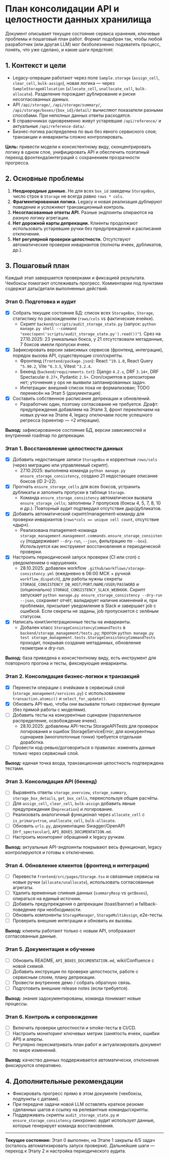 # План консолидации API и целостности данных хранилища

Документ описывает текущее состояние сервиса хранения, ключевые проблемы и пошаговый план работ. Формат подобран так, чтобы любой разработчик (или другая LLM) мог безболезненно подхватить процесс, понять, что уже сделано, и какие шаги предстоят.

## 1. Контекст и цели

- Legacy-операции работают через поле `Sample.storage` (`assign_cell`, `clear_cell`, `bulk-assign`), новая логика — через `SampleStorageAllocation` (`allocate_cell`, `unallocate_cell`, `bulk-allocate`). Разделение порождает дублирование и риски несогласованных данных.
- API `/api/storage/`, `/api/storage/summary/`, `/api/storage/boxes/{box_id}/detail/` вычисляют показатели разными способами. При неполных данных ответы расходятся.
- В справочниках одновременно живут устаревшие `/api/reference/` и актуальные `/api/reference-data/`.
- Бизнес-логика распределена по вью без явного сервисного слоя; транзакции и инварианты сложно контролировать.

**Цель:** привести модели к консистентному виду, сконцентрировать логику в одном слое, унифицировать API и обеспечить поэтапный переход фронтенда/интеграций с сохранением прозрачности прогресса.

## 2. Основные проблемы

1. **Неоднородные данные.** Не для всех `box_id` заведены `StorageBox`, число строк в `Storage` не всегда равно `rows * cols`.
2. **Фрагментированная логика.** Legacy и новая реализация дублируют поведение и усложняют транзакционный контроль.
3. **Несогласованные ответы API.** Разные эндпоинты опираются на разную логику агрегации.
4. **Нет дорожной карты депрекации.** Клиенты продолжают использовать устаревшие ручки без предупреждений и расписания отключения.
5. **Нет регулярной проверки целостности.** Отсутствуют автоматические проверки инвариантов (полноты ячеек, дубликатов, др.).

## 3. Пошаговый план

Каждый этап завершается проверками и фиксацией результата. Чекбоксы помогают отслеживать прогресс. Комментарии под пунктами содержат даты/детали выполненных действий.

### Этап 0. Подготовка и аудит

- [x] Собрать текущее состояние БД: список всех `StorageBox`, `Storage`, статистику по расхождениям (`rows/cols` vs фактические ячейки).
  - Скрипт `backend/scripts/audit_storage_state.py` (запуск: `python manage.py shell --command "exec(open('scripts/audit_storage_state.py').read())"`). Срез на 27.10.2025: 23 уникальных бокса, у 21 отсутствовали метаданные, 7 боксов имели пропуски ячеек.
- [x] Зафиксировать версии зависимых сервисов (фронтенд, интеграции), порядок вызова API, существующие cron/скрипты.
  - Фронтенд (`frontend/package.json`): React `^19.1.0`, React Query `^5.90.2`, Vite `^6.3.5`, Vitest `^3.2.4`.
  - Бекенд (`backend/requirements.txt`): Django `4.2.x`, DRF `3.14+`, DRF Spectacular `0.27+`, Pydantic `2.5+`. Cron/скриптов в репозитории нет; уточнения у ops не выявили запланированных задач.
  - Интеграции: внешний список пока не формализован; TODO перенесён на Этап 5 (документация).
- [x] Составить собственное расписание депрекации и обновлений.
  - Разработчик один, поэтому согласование не требуется. Драфт: предупреждения добавляем на Этапе 3, фронт переключаем на новых ручки на Этапе 4, legacy отключаем после успешного регресса (ориентир — +2 итерации).

**Выход:** зафиксированное состояние БД, версии зависимостей и внутренний roadmap по депрекации.

### Этап 1. Восстановление целостности данных

- [x] Добавить недостающие записи `StorageBox` и корректные `rows/cols` (через миграцию или управляемый скрипт).
  - 27.10.2025: выполнена команда `python manage.py ensure_storage_consistency`, создано 21 недостающее описание боксов (ID 2–22).
- [x] Прогнать `ensure_storage_cells` для всех боксов, устранить дубликаты и заполнить пропуски в таблице `Storage`.
  - Команда `ensure_storage_consistency` автоматически вызвала `ensure_storage_cells`; заполнены 7 пропусков (боксы 4, 5, 7, 8, 10 и др.). Повторный аудит подтвердил отсутствие дыр/дубликатов.
- [x] Добавить автоматический скрипт/management-команду для проверки инвариантов (`rows*cols == unique cell count`, отсутствие «дыр»).
  - Реализована management-команда `storage_management.management.commands.ensure_storage_consistency` (поддерживает `--dry-run`, `--json`, фильтрацию по `--box`). Используется как инструмент восстановления и периодической проверки.
- [x] Настроить периодический запуск проверки (CI или cron) с уведомлением о нарушениях.
  - 28.10.2025: добавлен workflow `.github/workflows/storage-consistency.yml` (ежедневно в 06:00 МСК + ручной `workflow_dispatch`), для работы нужны секреты `STORAGE_CONSISTENCY_DB_HOST/PORT/NAME/USER/PASSWORD` и (опционально) `STORAGE_CONSISTENCY_SLACK_WEBHOOK`. Скрипт запускает `python manage.py ensure_storage_consistency --dry-run --json`, сохраняет отчёт, валидирует наличие изменений и, при проблемах, присылает уведомление в Slack и завершает job с ошибкой. Если секреты не заданы, job пропускается с зелёным статусом.
- [x] Написать юнит/интеграционные тесты на инварианты.
  - Добален класс `StorageConsistencyCommandTests` в `backend/storage_management/tests.py`; прогон `python manage.py test storage_management.tests.StorageConsistencyCommandTests` проходит, покрывая создание метаданных, обновление геометрии и dry-run.

**Выход:** база приведена к консистентному виду, есть инструмент для повторного прогона и тесты, фиксирующие инварианты.

### Этап 2. Консолидация бизнес-логики и транзакций

- [x] Перенести операции с ячейками в сервисный слой (`storage_management/services.py`) с использованием `transaction.atomic()` и `select_for_update()`.
- [x] Обновить API-вью, чтобы они вызывали только сервисные функции (без прямой работы с моделями).
- [ ] Добавить тесты на конкурентные сценарии (параллельное распределение, освобождение ячеек).
  - 28.10.2025: добавлены API-тесты StorageAPITests для проверок логирования и ошибок StorageServiceError; для конкурентных сценариев (многопоточные гонки) требуется отдельная доработка.
- [ ] Провести код-ревью/договориться о правилах: изменять данные только через сервисный слой.

**Выход:** единая точка входа, транзакционная целостность подтверждена тестами.

### Этап 3. Консолидация API (бекенд)

- [ ] Выравнять ответы `storage_overview`, `storage_summary`, `storage_box_details`, `get_box_cells`, переиспользуя общие расчёты.
- [ ] Для `assign_cell`, `clear_cell`, `bulk-assign` добавить явные предупреждения (`Deprecation`) и логирование.
- [ ] Реализовать аналогичный функционал через `allocate_cell` с `is_primary=true`, `unallocate_cell`, `bulk-allocate`.
- [ ] Обновить `urls.py`, документацию Swagger/OpenAPI (`drf_spectacular`), `API_BOXES_DOCUMENTATION.md`.
- [ ] Настроить мониторинг обращений к legacy ручкам.

**Выход:** актуальные API-эндпоинты покрывают весь функционал, legacy контролируются и готовы к отключению.

### Этап 4. Обновление клиентов (фронтенд и интеграции)

- [ ] Перевести `frontend/src/pages/Storage.tsx` и связанные сервисы на новые ручки (`allocate/unallocate`), использовать согласованные агрегаты.
- [ ] Удалить временные слияния данных (`summaryResp` vs `getBoxes`), опираться на единый источник.
- [ ] Добавить предупреждения о депрекации (toast/banner) и fallback-поведение при необходимости.
- [ ] Обновить компоненты `StorageManager`, `StorageMultiAssign`, e2e-тесты.
- [ ] Проверить внешние интеграции и обновить их вызовы.

**Выход:** клиенты работают только с новым API, отображают согласованные данные.

### Этап 5. Документация и обучение

- [ ] Обновить README, `API_BOXES_DOCUMENTATION.md`, wiki/Confluence с новой схемой.
- [ ] Добавить инструкции по проверке целостности, работе с сервисным слоем, плану депрекации.
- [ ] Провести внутреннее демо / собрать обратную связь.
- [ ] Подготовить внешние release notes (если требуется).

**Выход:** знания задокументированы, команда понимает новые процессы.

### Этап 6. Контроль и сопровождение

- [ ] Включить проверки целостности и smoke-тесты в CI/CD.
- [ ] Настроить мониторинг ключевых метрик (занятость ячеек, ошибки API) и алерты.
- [ ] Регулярно пересматривать план работ и актуализировать документ по мере изменений.

**Выход:** качество данных поддерживается автоматически, отклонения фиксируются оперативно.

## 4. Дополнительные рекомендации

- Фиксировать прогресс прямо в этом документе (чекбоксы, подпункты с датами).
- При передаче задачи новой LLM оставлять краткое резюме сделанных шагов и ссылку на релевантные команды/скрипты.
- Поддерживать скрипты `audit_storage_state.py` и `ensure_storage_consistency` синхронно: аудит использует данные, которые генерирует команда восстановления.

---

**Текущее состояние:** Этап 0 выполнен, на Этапе 1 закрыты 4/5 задач (осталось автоматизировать запуск проверки). Дальнейшие шаги — переход к Этапу 2 и настройка периодического аудита.
